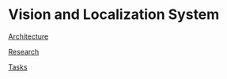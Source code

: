 # Vision and Localization System

[Architecture](https://docs.google.com/drawings/d/1UprpnHwy_0WWQgAUcA7U9evdVVZQyAzu0JrYvb4tW3c/edit?usp=sharing)

[Research](https://docs.google.com/document/d/1KVs1DiTzOHiJr2aES5Mj-sgBKcCc7d4BxnsbMdVhXTE/edit?usp=sharing)

[Tasks](https://linear.app/robosoccer/project/v1-perception-e54d4e49b0fa/issues?layout=list&ordering=manual&orderingDirection=asc&grouping=projectMilestone&subGrouping=none&showCompletedIssues=all&showSubIssues=true&showTriageIssues=false)

